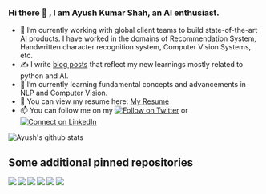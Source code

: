 ### Hi there 👋 , I am Ayush Kumar Shah, an AI enthusiast.

<!--
**ayushkumarshah/ayushkumarshah** is a ✨ _special_ ✨ repository because its `README.md` (this file) appears on your GitHub profile.
Here are some ideas to get you started:
- ⚡ Fun fact: I love watching and playing football (both virtually and physically). I am a huge fan of Cristiano Ronaldo.
- 💬 Ask me about ...
- 😄 Pronouns: ...
- 👯 I’m looking to collaborate on ...
- 🤔 I’m looking for help with ...
-->

- 🔭 I’m currently working with global client teams to build state-of-the-art AI products. I have worked in the domains of Recommendation System, Handwritten character recognition system, Computer Vision Systems, etc.
- ✍️ I write [blog posts](https://shahayush.com) that reflect my new learnings mostly related to python and AI.
- 🌱 I’m currently learning fundamental concepts and advancements in NLP and Computer Vision.
- 📃 You can view my resume here: [My Resume](https://shahayush.com/assets/pdfs/CV_AyushKumarShah.pdf)
- 📫 You can follow me on my [![Follow on Twitter](https://img.shields.io/badge/--twitter?label=Twitter&logo=Twitter&style=social)](https://twitter.com/ayushkumarshah7) or [![Connect on LinkedIn](https://img.shields.io/badge/--linkedin?label=LinkedIn&logo=LinkedIn&style=social)](https://www.linkedin.com/in/ayush7/)

![Ayush's github stats](https://github-readme-stats.vercel.app/api?username=ayushkumarshah&show_icons=true&hide=["stars"]&hide_border=true)


## Some additional pinned repositories

<a href="https://github.com/ayushkumarshah/ayushkumarshah.github.io">
  <img align="left" src="https://github-readme-stats.vercel.app/api/pin/?username=ayushkumarshah&repo=ayushkumarshah.github.io&show_icons=true" />
</a>
<a href="https://github.com/ayushkumarshah/wiki">
  <img align="left" src="https://github-readme-stats.vercel.app/api/pin/?username=ayushkumarshah&repo=wiki&show_icons=true" />
</a>
<a href="https://github.com/ayushkumarshah/dotfiles-mac">
  <img align="left" src="https://github-readme-stats.vercel.app/api/pin/?username=ayushkumarshah&repo=dotfiles-mac&show_icons=true" />
</a>
<a href="https://github.com/ayushkumarshah/flask-pymongo">
  <img align="left" src="https://github-readme-stats.vercel.app/api/pin/?username=ayushkumarshah&repo=flask-pymongo&show_icons=true" />
</a>
<a href="https://github.com/ayushkumarshah/python-design-patterns">
  <img align="left" src="https://github-readme-stats.vercel.app/api/pin/?username=ayushkumarshah&repo=python-design-patterns&show_icons=true" />
</a>
<a href="https://github.com/ayushkumarshah/Missionaries-and-Cannibals-Game">
  <img align="left" src="https://github-readme-stats.vercel.app/api/pin/?username=ayushkumarshah&repo=Missionaries-and-Cannibals-Game&show_icons=true" />
</a>





